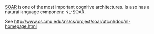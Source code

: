 [SOAR](https://en.wikipedia.org/wiki/Soar_(cognitive_architecture)) is one of the most important cognitive architectures. Is also has a natural language component: NL-SOAR.
 
 See http://www.cs.cmu.edu/afs/cs/project/soar/utc/nl/doc/nl-homepage.html
 
